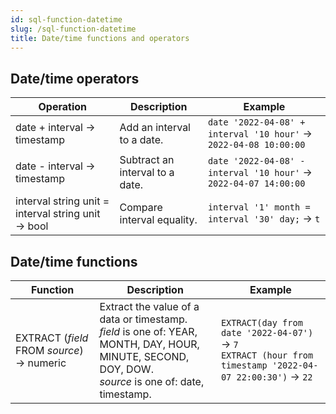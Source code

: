 ```yaml
---
id: sql-function-datetime
slug: /sql-function-datetime
title: Date/time functions and operators
---
```




## Date/time operators

| Operation | Description | Example |
| ----------- | ----------- | ----------- |
| date + interval → timestamp | Add an interval to a date. | `date '2022-04-08' + interval '10 hour'` → `2022-04-08 10:00:00` |
| date - interval → timestamp | Subtract an interval to a date. | `date '2022-04-08' - interval '10 hour'` → `2022-04-07 14:00:00` |
| interval string unit = interval string unit → bool | Compare interval equality. | `interval '1' month = interval '30' day;` → `t` |

## Date/time functions

|Function|Description|Example|
|---|---|---|
| EXTRACT (*field* FROM *source*) → numeric |Extract the value of a data or timestamp. <br /> *field* is one of: YEAR, MONTH, DAY, HOUR, MINUTE, SECOND, DOY, DOW. <br /> *source* is one of: date,  timestamp.|`EXTRACT(day from date '2022-04-07')` → `7` <br /> `EXTRACT (hour from timestamp '2022-04-07 22:00:30')` → `22`|
